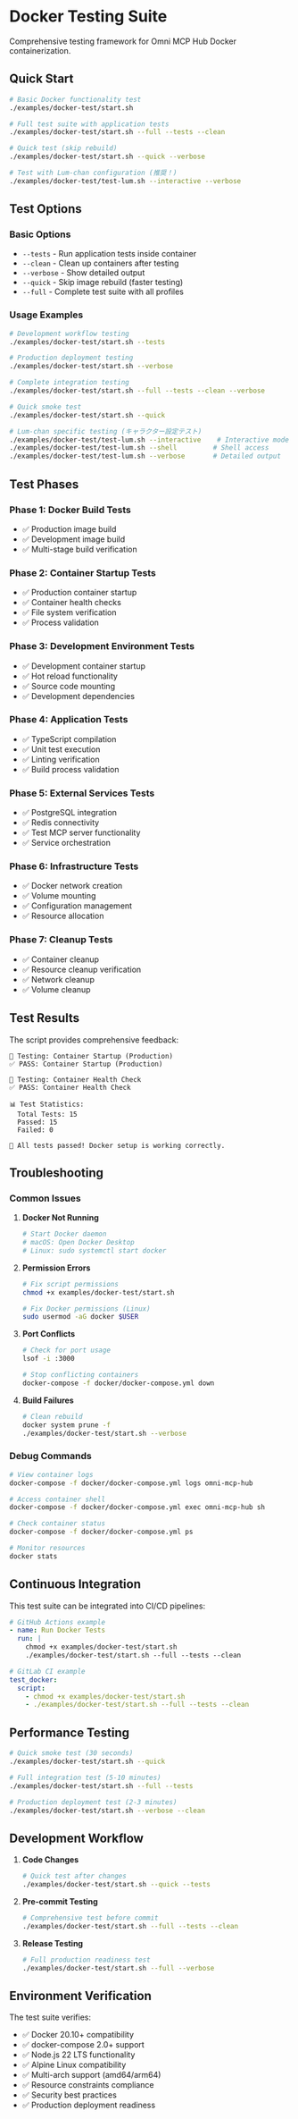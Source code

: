 # Docker Testing Suite

Comprehensive testing framework for Omni MCP Hub Docker containerization.

## Quick Start

```bash
# Basic Docker functionality test
./examples/docker-test/start.sh

# Full test suite with application tests
./examples/docker-test/start.sh --full --tests --clean

# Quick test (skip rebuild)
./examples/docker-test/start.sh --quick --verbose

# Test with Lum-chan configuration (推奨！)
./examples/docker-test/test-lum.sh --interactive --verbose
```

## Test Options

### Basic Options
- `--tests` - Run application tests inside container
- `--clean` - Clean up containers after testing
- `--verbose` - Show detailed output
- `--quick` - Skip image rebuild (faster testing)
- `--full` - Complete test suite with all profiles

### Usage Examples

```bash
# Development workflow testing
./examples/docker-test/start.sh --tests

# Production deployment testing
./examples/docker-test/start.sh --verbose

# Complete integration testing
./examples/docker-test/start.sh --full --tests --clean --verbose

# Quick smoke test
./examples/docker-test/start.sh --quick

# Lum-chan specific testing (キャラクター設定テスト)
./examples/docker-test/test-lum.sh --interactive    # Interactive mode
./examples/docker-test/test-lum.sh --shell         # Shell access
./examples/docker-test/test-lum.sh --verbose       # Detailed output
```

## Test Phases

### Phase 1: Docker Build Tests
- ✅ Production image build
- ✅ Development image build
- ✅ Multi-stage build verification

### Phase 2: Container Startup Tests
- ✅ Production container startup
- ✅ Container health checks
- ✅ File system verification
- ✅ Process validation

### Phase 3: Development Environment Tests
- ✅ Development container startup
- ✅ Hot reload functionality
- ✅ Source code mounting
- ✅ Development dependencies

### Phase 4: Application Tests
- ✅ TypeScript compilation
- ✅ Unit test execution
- ✅ Linting verification
- ✅ Build process validation

### Phase 5: External Services Tests
- ✅ PostgreSQL integration
- ✅ Redis connectivity
- ✅ Test MCP server functionality
- ✅ Service orchestration

### Phase 6: Infrastructure Tests
- ✅ Docker network creation
- ✅ Volume mounting
- ✅ Configuration management
- ✅ Resource allocation

### Phase 7: Cleanup Tests
- ✅ Container cleanup
- ✅ Resource cleanup verification
- ✅ Network cleanup
- ✅ Volume cleanup

## Test Results

The script provides comprehensive feedback:

```
🧪 Testing: Container Startup (Production)
✅ PASS: Container Startup (Production)

🧪 Testing: Container Health Check
✅ PASS: Container Health Check

📊 Test Statistics:
  Total Tests: 15
  Passed: 15
  Failed: 0

🎉 All tests passed! Docker setup is working correctly.
```

## Troubleshooting

### Common Issues

1. **Docker Not Running**
   ```bash
   # Start Docker daemon
   # macOS: Open Docker Desktop
   # Linux: sudo systemctl start docker
   ```

2. **Permission Errors**
   ```bash
   # Fix script permissions
   chmod +x examples/docker-test/start.sh
   
   # Fix Docker permissions (Linux)
   sudo usermod -aG docker $USER
   ```

3. **Port Conflicts**
   ```bash
   # Check for port usage
   lsof -i :3000
   
   # Stop conflicting containers
   docker-compose -f docker/docker-compose.yml down
   ```

4. **Build Failures**
   ```bash
   # Clean rebuild
   docker system prune -f
   ./examples/docker-test/start.sh --verbose
   ```

### Debug Commands

```bash
# View container logs
docker-compose -f docker/docker-compose.yml logs omni-mcp-hub

# Access container shell
docker-compose -f docker/docker-compose.yml exec omni-mcp-hub sh

# Check container status
docker-compose -f docker/docker-compose.yml ps

# Monitor resources
docker stats
```

## Continuous Integration

This test suite can be integrated into CI/CD pipelines:

```yaml
# GitHub Actions example
- name: Run Docker Tests
  run: |
    chmod +x examples/docker-test/start.sh
    ./examples/docker-test/start.sh --full --tests --clean

# GitLab CI example
test_docker:
  script:
    - chmod +x examples/docker-test/start.sh
    - ./examples/docker-test/start.sh --full --tests --clean
```

## Performance Testing

```bash
# Quick smoke test (30 seconds)
./examples/docker-test/start.sh --quick

# Full integration test (5-10 minutes)
./examples/docker-test/start.sh --full --tests

# Production deployment test (2-3 minutes)
./examples/docker-test/start.sh --verbose --clean
```

## Development Workflow

1. **Code Changes**
   ```bash
   # Quick test after changes
   ./examples/docker-test/start.sh --quick --tests
   ```

2. **Pre-commit Testing**
   ```bash
   # Comprehensive test before commit
   ./examples/docker-test/start.sh --full --tests --clean
   ```

3. **Release Testing**
   ```bash
   # Full production readiness test
   ./examples/docker-test/start.sh --full --verbose
   ```

## Environment Verification

The test suite verifies:
- ✅ Docker 20.10+ compatibility
- ✅ docker-compose 2.0+ support
- ✅ Node.js 22 LTS functionality
- ✅ Alpine Linux compatibility
- ✅ Multi-arch support (amd64/arm64)
- ✅ Resource constraints compliance
- ✅ Security best practices
- ✅ Production deployment readiness